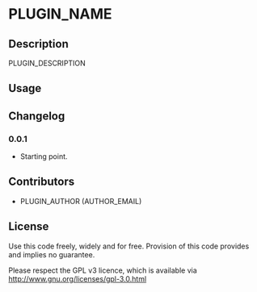 # PLUGIN_NAME

## Description
PLUGIN_DESCRIPTION

## Usage


## Changelog

### 0.0.1
* Starting point.

## Contributors
* PLUGIN_AUTHOR (AUTHOR_EMAIL)

## License
Use this code freely, widely and for free. Provision of this code provides and implies no guarantee.

Please respect the GPL v3 licence, which is available via http://www.gnu.org/licenses/gpl-3.0.html
